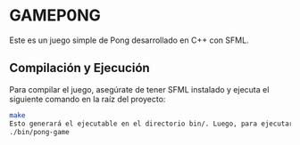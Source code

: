 # GAMEP0NG
Este es un juego simple de Pong desarrollado en C++ con SFML.

## Compilación y Ejecución

Para compilar el juego, asegúrate de tener SFML instalado y ejecuta el siguiente comando en la raíz del proyecto:

```bash
make
Esto generará el ejecutable en el directorio bin/. Luego, para ejecutar el juego:
./bin/pong-game
